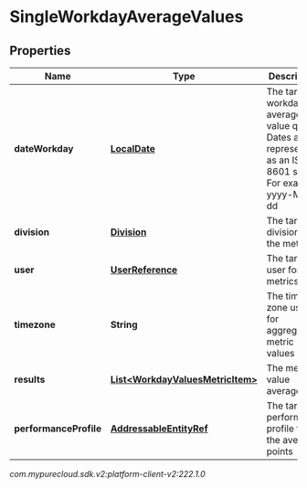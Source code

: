 # SingleWorkdayAverageValues


## Properties

| Name | Type | Description | Notes |
| ------------ | ------------- | ------------- | ------------- |
| **dateWorkday** | [**LocalDate**](LocalDate) | The targeted workday for average value query. Dates are represented as an ISO-8601 string. For example: yyyy-MM-dd |  [optional] |
| **division** | [**Division**](Division) | The targeted division for the metrics |  [optional] |
| **user** | [**UserReference**](UserReference) | The targeted user for the metrics |  [optional] |
| **timezone** | **String** | The time zone used for aggregating metric values |  [optional] |
| **results** | [**List&lt;WorkdayValuesMetricItem&gt;**](WorkdayValuesMetricItem) | The metric value averages |  [optional] |
| **performanceProfile** | [**AddressableEntityRef**](AddressableEntityRef) | The targeted performance profile for the average points |  [optional] |




_com.mypurecloud.sdk.v2:platform-client-v2:222.1.0_
